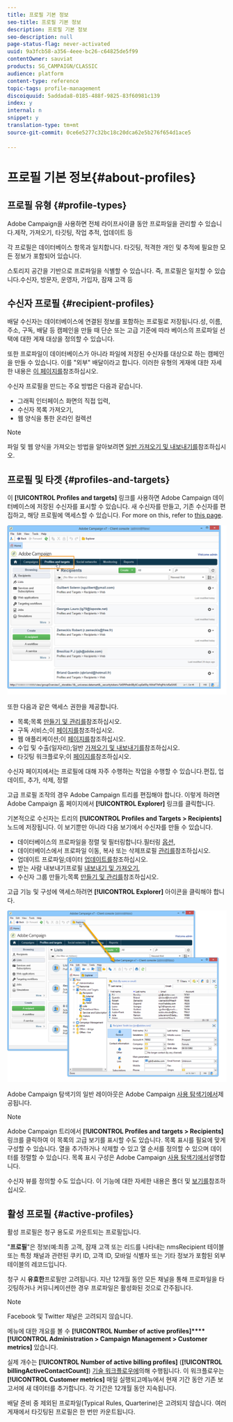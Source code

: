```yaml
---
title: 프로필 기본 정보
seo-title: 프로필 기본 정보
description: 프로필 기본 정보
seo-description: null
page-status-flag: never-activated
uuid: 9a3fcb58-a356-4eee-bc26-c64825de5f99
contentOwner: sauviat
products: SG_CAMPAIGN/CLASSIC
audience: platform
content-type: reference
topic-tags: profile-management
discoiquuid: 5addada8-0185-488f-9825-83f60981c139
index: y
internal: n
snippet: y
translation-type: tm+mt
source-git-commit: 0ce6e5277c32bc18c20dca62e5b276f654d1ace5

---
```



# 프로필 기본 정보{#about-profiles}

## 프로필 유형 {#profile-types}

Adobe Campaign을 사용하면 전체 라이프사이클 동안 프로파일을 관리할 수 있습니다.제작, 가져오기, 타깃팅, 작업 추적, 업데이트 등

각 프로필은 데이터베이스 항목과 일치합니다. 타깃팅, 적격한 개인 및 추적에 필요한 모든 정보가 포함되어 있습니다.

스토리지 공간을 기반으로 프로파일을 식별할 수 있습니다. 즉, 프로필은 일치할 수 있습니다.수신자, 방문자, 운영자, 가입자, 잠재 고객 등

## 수신자 프로필 {#recipient-profiles}

배달 수신자는 데이터베이스에 연결된 정보를 포함하는 프로필로 저장됩니다.성, 이름, 주소, 구독, 배달 등 캠페인을 만들 때 단순 또는 고급 기준에 따라 베이스의 프로파일 선택에 대한 게재 대상을 정의할 수 있습니다.

또한 프로파일이 데이터베이스가 아니라 파일에 저장된 수신자를 대상으로 하는 캠페인을 만들 수 있습니다. 이를 &quot;외부&quot; 배달이라고 합니다. 이러한 유형의 게재에 대한 자세한 내용은 [이 페이지를](../../delivery/using/steps-defining-the-target-population.md#selecting-external-recipients)참조하십시오.

수신자 프로필을 만드는 주요 방법은 다음과 같습니다.

* 그래픽 인터페이스 화면의 직접 입력,
* 수신자 목록 가져오기,
* 웹 양식을 통한 온라인 컬렉션

>[!NOTE]
>
>파일 및 웹 양식을 가져오는 방법을 알아보려면 [일반 가져오기 및 내보내기를](../../platform/using/generic-imports-and-exports.md)참조하십시오.

## 프로필 및 타겟 {#profiles-and-targets}

이 **[!UICONTROL Profiles and targets]** 링크를 사용하면 Adobe Campaign 데이터베이스에 저장된 수신자를 표시할 수 있습니다. 새 수신자를 만들고, 기존 수신자를 편집하고, 해당 프로필에 액세스할 수 있습니다. For more on this, refer to [this page](../../platform/using/editing-a-profile.md).

![](assets/d_ncs_user_interface_target_link.png)

또한 다음과 같은 액세스 권한을 제공합니다.

* 목록;목록 [만들기 및 관리를](../../platform/using/creating-and-managing-lists.md)참조하십시오.
* 구독 서비스;이 [페이지를](../../delivery/using/managing-subscriptions.md)참조하십시오.
* 웹 애플리케이션;이 [페이지를](../../web/using/about-web-applications.md)참조하십시오.
* 수입 및 수출(일자리);일반 [가져오기 및 내보내기를](../../platform/using/generic-imports-and-exports.md)참조하십시오.
* 타깃팅 워크플로우;이 [페이지를](../../workflow/using/building-a-workflow.md#implementation-steps-)참조하십시오.

수신자 페이지에서는 프로필에 대해 자주 수행하는 작업을 수행할 수 있습니다.편집, 업데이트, 추가, 삭제, 정렬

고급 프로필 조작의 경우 Adobe Campaign 트리를 편집해야 합니다. 이렇게 하려면 Adobe Campaign 홈 페이지에서 **[!UICONTROL Explorer]** 링크를 클릭합니다.

기본적으로 수신자는 트리의 **[!UICONTROL Profiles and Targets > Recipients]** 노드에 저장됩니다. 이 보기뿐만 아니라 다음 보기에서 수신자를 만들 수 있습니다.

* 데이터베이스의 프로파일을 정렬 및 필터링합니다.필터링 [옵션](../../platform/using/filtering-options.md),
* 데이터베이스에서 프로파일 이동, 복사 또는 삭제프로필 [관리를](../../platform/using/managing-profiles.md)참조하십시오.
* 업데이트 프로파일;데이터 [업데이트를](../../platform/using/updating-data.md)참조하십시오.
* 받는 사람 내보내기프로필 [내보내기 및 가져오기](../../platform/using/exporting-and-importing-profiles.md),
* 수신자 그룹 만들기;목록 [만들기 및 관리를](../../platform/using/creating-and-managing-lists.md)참조하십시오.

고급 기능 및 구성에 액세스하려면 **[!UICONTROL Explorer]** 아이콘을 클릭해야 합니다.

![](assets/d_ncs_user_interface01.png)

Adobe Campaign 탐색기의 일반 레이아웃은 Adobe Campaign [사용 탐색기에서](../../platform/using/adobe-campaign-workspace.md#using-adobe-campaign-explorer)제공됩니다.

>[!NOTE]
>
>Adobe Campaign 트리에서 **[!UICONTROL Profiles and targets > Recipients]** 링크를 클릭하여 이 목록의 고급 보기를 표시할 수도 있습니다. 목록 표시를 필요에 맞게 구성할 수 있습니다. 열을 추가하거나 삭제할 수 있고 열 순서를 정의할 수 있으며 데이터를 정렬할 수 있습니다. 목록 표시 구성은 Adobe Campaign [사용 탐색기에서](../../platform/using/adobe-campaign-workspace.md#using-adobe-campaign-explorer)설명합니다.
>
>수신자 뷰를 정의할 수도 있습니다. 이 기능에 대한 자세한 내용은 폴더 및 [보기를](../../platform/using/access-management.md#folders-and-views)참조하십시오.

## 활성 프로필 {#active-profiles}

활성 프로필은 청구 용도로 카운트되는 프로필입니다.

&quot;**프로필**&quot;은 정보(예:최종 고객, 잠재 고객 또는 리드를 나타내는 nmsRecipient 테이블 또는 특정 채널과 관련된 쿠키 ID, 고객 ID, 모바일 식별자 또는 기타 정보가 포함된 외부 테이블의 레코드입니다.

청구 시 **유효한**&#x200B;프로필만 고려됩니다. 지난 12개월 동안 모든 채널을 통해 프로파일을 타깃팅하거나 커뮤니케이션한 경우 프로파일은 활성화된 것으로 간주됩니다.

>[!NOTE]
>
>Facebook 및 Twitter 채널은 고려되지 않습니다.

메뉴에 대한 개요를 볼 수 **[!UICONTROL Number of active profiles]****[!UICONTROL Administration > Campaign Management > Customer metrics]** 있습니다.

실제 개수는 **[!UICONTROL Number of active billing profiles]** (**[!UICONTROL billingActiveContactCount]**) [기술 워크플로우에](../../workflow/using/delivery.md)의해 수행됩니다. 이 워크플로우는 **[!UICONTROL Customer metrics]** 매일 실행되고메뉴에서 현재 기간 동안 기존 보고서에 새 데이터를 추가합니다. 각 기간은 12개월 동안 지속됩니다.

배달 준비 중 제외된 프로파일(Typical Rules, Quarterine)은 고려되지 않습니다. 여러 게재에서 타깃팅된 프로필은 한 번만 카운트됩니다.
